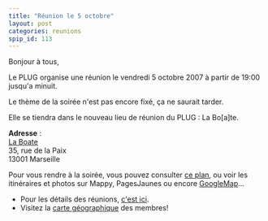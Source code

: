 ```yaml
---
title: "Réunion le 5 octobre"
layout: post
categories: reunions
spip_id: 113
---
```

Bonjour à tous,

Le PLUG organise une réunion le vendredi 5 octobre 2007 à partir de 19:00 jusqu'a minuit.

Le thème de la soirée n'est pas encore fixé, ça ne saurait tarder.

Elle se tiendra dans le nouveau lieu de réunion du PLUG : La Bo[a]te.

<quote>**Adresse** :  
[La Boate](http://laboate.com/)  
35, rue de la Paix  
13001 Marseille</quote>

Pour vous rendre à la soirée, vous pouvez consulter [ce plan](http://laboate.com/images/plan-laboate.jpg), ou voir les itinéraires et photos sur Mappy, PagesJaunes ou encore [GoogleMap](http://maps.google.com/maps?q=35,%20rue%20de%20la%20Paix,%20Marseille,%2013001,%20France)...
- Pour les détails des réunions, [c'est ici](/association/les-reunions-du-plug/).
- Visitez la [carte géographique](http://plugfr.org/map/) des membres!
